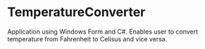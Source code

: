 # TemperatureConverter
Application using Windows Form and C#. Enables user to convert temperature from Fahrenheit to Celisus and vice versa.
